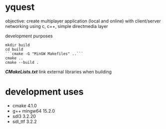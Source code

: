 # yquest

objective: create multiplayer application (local and online) with client/server networking
using c, c++, simple directmedia layer

development purposes
```
mkdir build
cd build
```cmake -G "MinGW Makefiles" ..```
cmake ..
cmake --build .
```

***CMakeLists.txt***
link external libraries when building

# development uses
- cmake 4.1.0
- g++ mingw64 15.2.0
- sdl3 3.2.20
- sdl_ttf 3.2.2